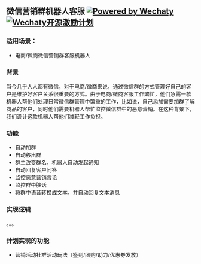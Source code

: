 ## 微信营销群机器人客服 [![Powered by Wechaty](https://img.shields.io/badge/Powered%20By-Wechaty-green.svg)](https://github.com/chatie/wechaty)[![Wechaty开源激励计划](https://img.shields.io/badge/Wechaty-开源激励计划-green.svg)](https://github.com/juzibot/Welcome/wiki/Everything-about-Wechaty)

### 适用场景：

* 电商/微商微信营销群客服机器人

### 背景

当今几乎人人都有微信，对于电商/微商来说，通过微信群的方式管理好自己的客户是维护好客户关系很重要的方式。由于电商/微商客服工作繁忙，他们急需一款机器人帮他们处理日常微信群管理中繁重的工作，比如说，自己添加需要加群了解商品的客户，同时他们需要机器人帮忙监控微信群中的恶意营销。在这种背景下，我们设计这款机器人帮他们减轻工作负担。

### 功能

* 自动加群
* 自动移出群
* 群主改变群名，机器人自动发起通知
* 自动回复客户问答
* 监控恶意营销言论
* 监控群中脏话
* 将群中语音转换成文本，并自动回复文本消息 

### 实现逻辑

。。。

### 计划实现的功能

* 营销活动社群活动玩法（签到/团购/助力/优惠券发放）
